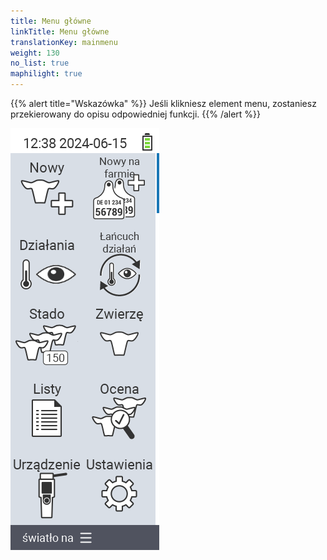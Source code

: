 ```yaml
---
title: Menu główne
linkTitle: Menu główne
translationKey: mainmenu
weight: 130
no_list: true
maphilight: true
---
```

{{% alert title="Wskazówka" %}}
Jeśli klikniesz element menu, zostaniesz przekierowany do opisu odpowiedniej funkcji.
{{% /alert %}}

<img src="mainmenu.png" alt="VitalControl Menu główne" title="Menu główne" usemap="#workmap" class="maphilight" />

<map name="workmap">
  <area shape="rect" coords="3,40,116,160" alt="Nowy" title="Utwórz nowe zwierzęta&#10;Kliknięcie myszą: otwórz dokumentację" href="/pl/docs/new/">
  <area shape="rect" coords="3,160,116,280" alt="Akcje" title="Akcje na zwierzętach&#10;Kliknięcie myszą: otwórz dokumentację" href="/pl/docs/actions/">
  <area shape="rect" coords="3,280,116,400" alt="Stado" title="Menu stada&#10;Kliknięcie myszą: otwórz dokumentację" href="/pl/docs/herd/">
  <area shape="rect" coords="3,400,116,520" alt="Listy" title="Listy zwierząt&#10;Kliknięcie myszą: otwórz dokumentację" href="/pl/docs/lists/">
  <area shape="rect" coords="3,520,116,634" alt="Urządzenie" title="Urządzenie&#10;Kliknięcie myszą: otwórz dokumentację" href="/pl/docs/device/">

  <area shape="rect" coords="116,40,230,160" alt="Nowy na farmie" title="Dostęp zwierząt&#10;Kliknięcie myszą: otwórz dokumentację" href="/pl/docs/new-on-farm/">
  <area shape="rect" coords="116,160,230,280" alt="Łańcuch akcji" title="Łańcuch akcji&#10;Kliknięcie myszą: otwórz dokumentację" href="/pl/docs/chain-of-actions/">
  <area shape="rect" coords="116,280,230,400" alt="Zwierzę" title="Zwierzę&#10;Kliknięcie myszą: otwórz dokumentację" href="/pl/docs/animal/">
  <area shape="rect" coords="116,400,230,520" alt="Ocena" title="Ocena&#10;Kliknięcie myszą: otwórz dokumentację" href="/pl/docs/evaluation/">
  <area shape="rect" coords="116,520,230,634" alt="Ustawienia" title="Ustawienia&#10;Kliknięcie myszą: otwórz dokumentację" href="/pl/docs/settings/">
</map>

